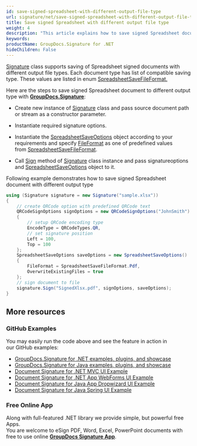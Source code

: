 ```yaml
---
id: save-signed-spreadsheet-with-different-output-file-type
url: signature/net/save-signed-spreadsheet-with-different-output-file-type
title: Save signed Spreadsheet with different output file type
weight: 4
description: "This article explains how to save signed Spreadsheet document with various file formats by GroupDocs.Signature API."
keywords: 
productName: GroupDocs.Signature for .NET
hideChildren: False
---
```

[Signature](https://apireference.groupdocs.com/net/signature/groupdocs.signature/signature) class supports saving of Spreadsheet signed documents with different output file types. Each document type has list of compatible saving type. These values are listed in enum [SpreadsheetSaveFileFormat.](https://apireference.groupdocs.com/net/signature/groupdocs.signature.domain/spreadsheetsavefileformat)

Here are the steps to save signed Spreadsheet document to different output type with [**GroupDocs.Signature**](https://products.groupdocs.com/signature/net):

*   Create new instance of [Signature](https://apireference.groupdocs.com/net/signature/groupdocs.signature/signature) class and pass source document path or stream as a constructor parameter.
    
*   Instantiate required signature options.
    
*   Instantiate the [SpreadsheetSaveOptions](https://apireference.groupdocs.com/net/signature/groupdocs.signature.options/spreadsheetsaveoptions) object according to your requirements and specify [FileFormat](https://apireference.groupdocs.com/net/signature/groupdocs.signature.options/spreadsheetsaveoptions/properties/fileformat) as one of predefined values from [SpreadsheetSaveFileFormat](https://apireference.groupdocs.com/net/signature/groupdocs.signature.domain/spreadsheetsavefileformat).  
    
*   Call [Sign](https://apireference.groupdocs.com/net/signature/groupdocs.signature/signature/methods/sign) method of [Signature](https://apireference.groupdocs.com/net/signature/groupdocs.signature/signature) class instance and pass signatureoptions and [SpreadsheetSaveOptions](https://apireference.groupdocs.com/net/signature/groupdocs.signature.options/spreadsheetsaveoptions) object to it.
    

Following example demonstrates how to save signed Spreadsheet document with different output type

```csharp
using (Signature signature = new Signature("sample.xlsx"))
{
    // create QRCode option with predefined QRCode text
    QRCodeSignOptions signOptions = new QRCodeSignOptions("JohnSmith")
    {
        // setup QRCode encoding type
        EncodeType = QRCodeTypes.QR,
        // set signature position
        Left = 100,
        Top = 100
    };
    SpreadsheetSaveOptions saveOptions = new SpreadsheetSaveOptions()
    {
        FileFormat = SpreadsheetSaveFileFormat.Pdf,
        OverwriteExistingFiles = true
    };
    // sign document to file
    signature.Sign("SignedXlsx.pdf", signOptions, saveOptions);
}
```

## More resources
### GitHub Examples
You may easily run the code above and see the feature in action in our GitHub examples:
*   [GroupDocs.Signature for .NET examples, plugins, and showcase](https://github.com/groupdocs-signature/GroupDocs.Signature-for-.NET)    
*   [GroupDocs.Signature for Java examples, plugins, and showcase](https://github.com/groupdocs-signature/GroupDocs.Signature-for-Java)    
*   [Document Signature for .NET MVC UI Example](https://github.com/groupdocs-signature/GroupDocs.Signature-for-.NET-MVC)     
*   [Document Signature for .NET App WebForms UI Example](https://github.com/groupdocs-signature/GroupDocs.Signature-for-.NET-WebForms)    
*   [Document Signature for Java App Dropwizard UI Example](https://github.com/groupdocs-signature/GroupDocs.Signature-for-Java-Dropwizard)    
*   [Document Signature for Java Spring UI Example](https://github.com/groupdocs-signature/GroupDocs.Signature-for-Java-Spring)    

### Free Online App 
Along with full-featured .NET library we provide simple, but powerful free Apps.  
You are welcome to eSign PDF, Word, Excel, PowerPoint documents with free to use online **[GroupDocs Signature App](https://products.groupdocs.app/signature)**.